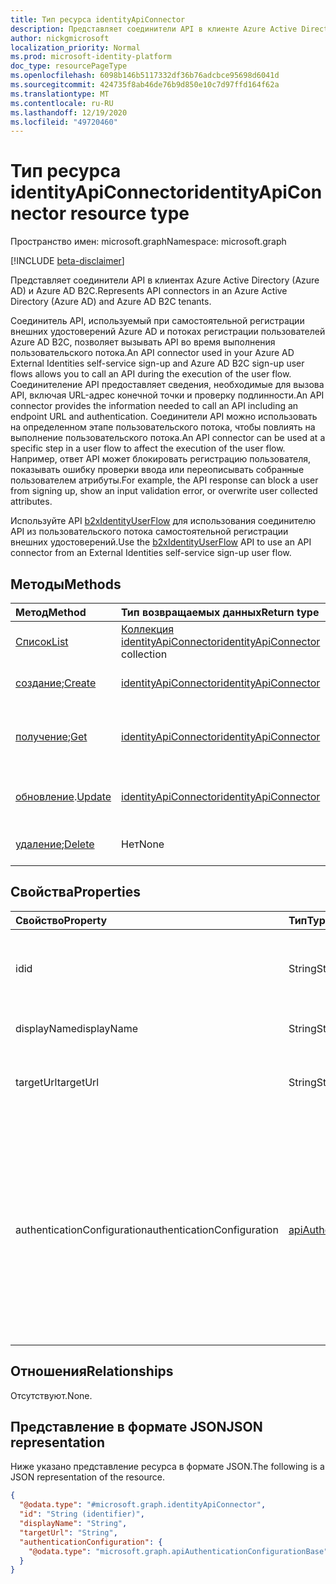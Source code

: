 ```yaml
---
title: Тип ресурса identityApiConnector
description: Представляет соединители API в клиенте Azure Active Directory.
author: nickgmicrosoft
localization_priority: Normal
ms.prod: microsoft-identity-platform
doc_type: resourcePageType
ms.openlocfilehash: 6098b146b5117332df36b76adcbce95698d6041d
ms.sourcegitcommit: 424735f8ab46de76b9d850e10c7d97ffd164f62a
ms.translationtype: MT
ms.contentlocale: ru-RU
ms.lasthandoff: 12/19/2020
ms.locfileid: "49720460"
---
```

# <a name="identityapiconnector-resource-type"></a><span data-ttu-id="a7387-103">Тип ресурса identityApiConnector</span><span class="sxs-lookup"><span data-stu-id="a7387-103">identityApiConnector resource type</span></span>

<span data-ttu-id="a7387-104">Пространство имен: microsoft.graph</span><span class="sxs-lookup"><span data-stu-id="a7387-104">Namespace: microsoft.graph</span></span>

[!INCLUDE [beta-disclaimer](../../includes/beta-disclaimer.md)]

<span data-ttu-id="a7387-105">Представляет соединители API в клиентах Azure Active Directory (Azure AD) и Azure AD B2C.</span><span class="sxs-lookup"><span data-stu-id="a7387-105">Represents API connectors in an Azure Active Directory (Azure AD) and Azure AD B2C tenants.</span></span>

<span data-ttu-id="a7387-106">Соединитель API, используемый при самостоятельной регистрации внешних удостоверений Azure AD и потоках регистрации пользователей Azure AD B2C, позволяет вызывать API во время выполнения пользовательского потока.</span><span class="sxs-lookup"><span data-stu-id="a7387-106">An API connector used in your Azure AD External Identities self-service sign-up and Azure AD B2C sign-up user flows allows you to call an API during the execution of the user flow.</span></span> <span data-ttu-id="a7387-107">Соединителение API предоставляет сведения, необходимые для вызова API, включая URL-адрес конечной точки и проверку подлинности.</span><span class="sxs-lookup"><span data-stu-id="a7387-107">An API connector provides the information needed to call an API including an endpoint URL and authentication.</span></span> <span data-ttu-id="a7387-108">Соединители API можно использовать на определенном этапе пользовательского потока, чтобы повлиять на выполнение пользовательского потока.</span><span class="sxs-lookup"><span data-stu-id="a7387-108">An API connector can be used at a specific step in a user flow to affect the execution of the user flow.</span></span> <span data-ttu-id="a7387-109">Например, ответ API может блокировать регистрацию пользователя, показывать ошибку проверки ввода или переописывать собранные пользователем атрибуты.</span><span class="sxs-lookup"><span data-stu-id="a7387-109">For example, the API response can block a user from signing up, show an input validation error, or overwrite user collected attributes.</span></span>

<span data-ttu-id="a7387-110">Используйте API [b2xIdentityUserFlow](b2xidentityuserflow.md) для использования соединителю API из пользовательского потока самостоятельной регистрации внешних удостоверений.</span><span class="sxs-lookup"><span data-stu-id="a7387-110">Use the [b2xIdentityUserFlow](b2xidentityuserflow.md) API to use an API connector from an External Identities self-service sign-up user flow.</span></span>

## <a name="methods"></a><span data-ttu-id="a7387-111">Методы</span><span class="sxs-lookup"><span data-stu-id="a7387-111">Methods</span></span>

|<span data-ttu-id="a7387-112">Метод</span><span class="sxs-lookup"><span data-stu-id="a7387-112">Method</span></span>|<span data-ttu-id="a7387-113">Тип возвращаемых данных</span><span class="sxs-lookup"><span data-stu-id="a7387-113">Return type</span></span>|<span data-ttu-id="a7387-114">Описание</span><span class="sxs-lookup"><span data-stu-id="a7387-114">Description</span></span>|
|:---|:---|:---|
|[<span data-ttu-id="a7387-115">Список</span><span class="sxs-lookup"><span data-stu-id="a7387-115">List</span></span>](../api/identityapiconnector-list.md)|<span data-ttu-id="a7387-116">[Коллекция identityApiConnector](identityapiconnector.md)</span><span class="sxs-lookup"><span data-stu-id="a7387-116">[identityApiConnector](identityapiconnector.md) collection</span></span>| <span data-ttu-id="a7387-117">Получить список соединителов API</span><span class="sxs-lookup"><span data-stu-id="a7387-117">Get a list of API connectors</span></span>|
|<span data-ttu-id="a7387-118">[создание](../api/identityapiconnector-create.md);</span><span class="sxs-lookup"><span data-stu-id="a7387-118">[Create](../api/identityapiconnector-create.md)</span></span>|[<span data-ttu-id="a7387-119">identityApiConnector</span><span class="sxs-lookup"><span data-stu-id="a7387-119">identityApiConnector</span></span>](identityapiconnector.md)|<span data-ttu-id="a7387-120">Создайте соединители API.</span><span class="sxs-lookup"><span data-stu-id="a7387-120">Create a new API connector.</span></span> |
|<span data-ttu-id="a7387-121">[получение](../api/identityapiconnector-get.md);</span><span class="sxs-lookup"><span data-stu-id="a7387-121">[Get](../api/identityapiconnector-get.md)</span></span>|[<span data-ttu-id="a7387-122">identityApiConnector</span><span class="sxs-lookup"><span data-stu-id="a7387-122">identityApiConnector</span></span>](identityapiconnector.md)|<span data-ttu-id="a7387-123">Чтение свойств объекта [identityApiConnector.](../resources/identityapiconnector.md)</span><span class="sxs-lookup"><span data-stu-id="a7387-123">Read the properties of an [identityApiConnector](../resources/identityapiconnector.md) object.</span></span>|
|<span data-ttu-id="a7387-124">[обновление](../api/identityapiconnector-update.md).</span><span class="sxs-lookup"><span data-stu-id="a7387-124">[Update](../api/identityapiconnector-update.md)</span></span>|[<span data-ttu-id="a7387-125">identityApiConnector</span><span class="sxs-lookup"><span data-stu-id="a7387-125">identityApiConnector</span></span>](identityapiconnector.md)|<span data-ttu-id="a7387-126">Обновление свойств соединители API.</span><span class="sxs-lookup"><span data-stu-id="a7387-126">Update the properties of an API connector.</span></span>|
|<span data-ttu-id="a7387-127">[удаление](../api/identityapiconnector-delete.md);</span><span class="sxs-lookup"><span data-stu-id="a7387-127">[Delete](../api/identityapiconnector-delete.md)</span></span>|<span data-ttu-id="a7387-128">Нет</span><span class="sxs-lookup"><span data-stu-id="a7387-128">None</span></span>|<span data-ttu-id="a7387-129">Удаление соединители API.</span><span class="sxs-lookup"><span data-stu-id="a7387-129">Delete an API connector.</span></span>|

## <a name="properties"></a><span data-ttu-id="a7387-130">Свойства</span><span class="sxs-lookup"><span data-stu-id="a7387-130">Properties</span></span>

|<span data-ttu-id="a7387-131">Свойство</span><span class="sxs-lookup"><span data-stu-id="a7387-131">Property</span></span>|<span data-ttu-id="a7387-132">Тип</span><span class="sxs-lookup"><span data-stu-id="a7387-132">Type</span></span>|<span data-ttu-id="a7387-133">Описание</span><span class="sxs-lookup"><span data-stu-id="a7387-133">Description</span></span>|
|:---|:---|:---|
|<span data-ttu-id="a7387-134">id</span><span class="sxs-lookup"><span data-stu-id="a7387-134">id</span></span>|<span data-ttu-id="a7387-135">String</span><span class="sxs-lookup"><span data-stu-id="a7387-135">String</span></span>|<span data-ttu-id="a7387-136">Случайным образом созданный ИД соединителю API.</span><span class="sxs-lookup"><span data-stu-id="a7387-136">The randomly generated ID of the API connector.</span></span> |
|<span data-ttu-id="a7387-137">displayName</span><span class="sxs-lookup"><span data-stu-id="a7387-137">displayName</span></span>|<span data-ttu-id="a7387-138">String</span><span class="sxs-lookup"><span data-stu-id="a7387-138">String</span></span>| <span data-ttu-id="a7387-139">Имя соединители API.</span><span class="sxs-lookup"><span data-stu-id="a7387-139">The name of the API connector.</span></span> |
|<span data-ttu-id="a7387-140">targetUrl</span><span class="sxs-lookup"><span data-stu-id="a7387-140">targetUrl</span></span>|<span data-ttu-id="a7387-141">String</span><span class="sxs-lookup"><span data-stu-id="a7387-141">String</span></span>| <span data-ttu-id="a7387-142">URL-адрес конечной точки API для вызова.</span><span class="sxs-lookup"><span data-stu-id="a7387-142">The URL of the API endpoint to call.</span></span> |
|<span data-ttu-id="a7387-143">authenticationConfiguration</span><span class="sxs-lookup"><span data-stu-id="a7387-143">authenticationConfiguration</span></span>|[<span data-ttu-id="a7387-144">apiAuthenticationConfigurationBase</span><span class="sxs-lookup"><span data-stu-id="a7387-144">apiAuthenticationConfigurationBase</span></span>](../resources/apiauthenticationconfigurationbase.md)|<span data-ttu-id="a7387-145">Объект, который описывает сведения о конфигурации проверки подлинности для вызова API.</span><span class="sxs-lookup"><span data-stu-id="a7387-145">The object which describes the authentication configuration details for calling the API.</span></span> <span data-ttu-id="a7387-146">В [настоящее время поддерживается](basicauthentication.md) только базовая проверка подлинности.</span><span class="sxs-lookup"><span data-stu-id="a7387-146">Only [Basic authentication](basicauthentication.md) is supported at this time.</span></span>|

## <a name="relationships"></a><span data-ttu-id="a7387-147">Отношения</span><span class="sxs-lookup"><span data-stu-id="a7387-147">Relationships</span></span>

<span data-ttu-id="a7387-148">Отсутствуют.</span><span class="sxs-lookup"><span data-stu-id="a7387-148">None.</span></span>

## <a name="json-representation"></a><span data-ttu-id="a7387-149">Представление в формате JSON</span><span class="sxs-lookup"><span data-stu-id="a7387-149">JSON representation</span></span>

<span data-ttu-id="a7387-150">Ниже указано представление ресурса в формате JSON.</span><span class="sxs-lookup"><span data-stu-id="a7387-150">The following is a JSON representation of the resource.</span></span>
<!-- {
  "blockType": "resource",
  "keyProperty": "id",
  "@odata.type": "microsoft.graph.identityApiConnector",
  "baseType": "",
  "openType": false
}
-->

``` json
{
  "@odata.type": "#microsoft.graph.identityApiConnector",
  "id": "String (identifier)",
  "displayName": "String",
  "targetUrl": "String",
  "authenticationConfiguration": {
    "@odata.type": "microsoft.graph.apiAuthenticationConfigurationBase"
  }
}
```
